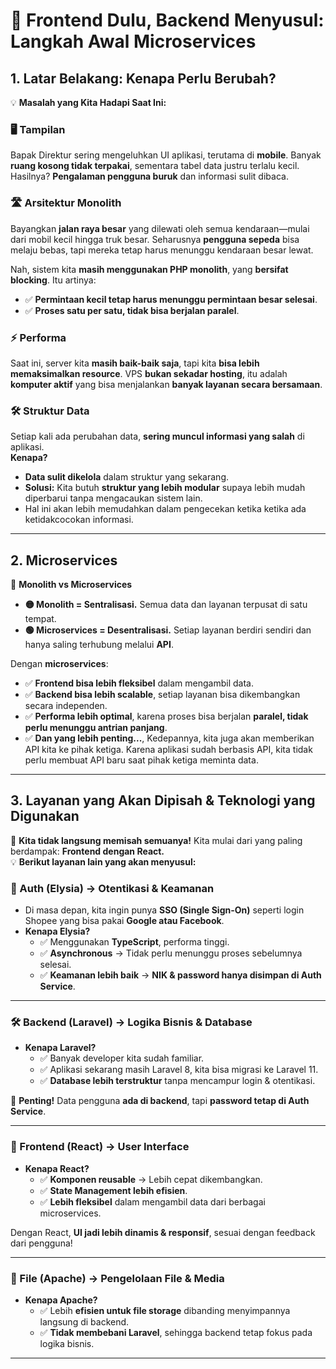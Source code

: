 # **🚀 Frontend Dulu, Backend Menyusul: Langkah Awal Microservices**

## **1. Latar Belakang: Kenapa Perlu Berubah?**

💡 **Masalah yang Kita Hadapi Saat Ini:**

### **🖥️ Tampilan**

Bapak Direktur sering mengeluhkan UI aplikasi, terutama di **mobile**. Banyak **ruang kosong tidak terpakai**, sementara tabel data justru terlalu kecil. Hasilnya? **Pengalaman pengguna buruk** dan informasi sulit dibaca.

### **🛣️ Arsitektur Monolith**

Bayangkan **jalan raya besar** yang dilewati oleh semua kendaraan—mulai dari mobil kecil hingga truk besar. Seharusnya **pengguna sepeda** bisa melaju bebas, tapi mereka tetap harus menunggu kendaraan besar lewat.

Nah, sistem kita **masih menggunakan PHP monolith**, yang **bersifat blocking**. Itu artinya:

- ✅ **Permintaan kecil tetap harus menunggu permintaan besar selesai**.
- ✅ **Proses satu per satu, tidak bisa berjalan paralel**.

### **⚡ Performa**

Saat ini, server kita **masih baik-baik saja**, tapi kita **bisa lebih memaksimalkan resource**. VPS **bukan sekadar hosting**, itu adalah **komputer aktif** yang bisa menjalankan **banyak layanan secara bersamaan**.

### **🛠️ Struktur Data**

Setiap kali ada perubahan data, **sering muncul informasi yang salah** di aplikasi.  
**Kenapa?**

- **Data sulit dikelola** dalam struktur yang sekarang.
- **Solusi:** Kita butuh **struktur yang lebih modular** supaya lebih mudah diperbarui tanpa mengacaukan sistem lain.
- Hal ini akan lebih memudahkan dalam pengecekan ketika ketika ada ketidakcocokan informasi.

---

## **2. Microservices**

🔄 **Monolith vs Microservices**

- **🟡 Monolith = Sentralisasi.** Semua data dan layanan terpusat di satu tempat.
- **🟢 Microservices = Desentralisasi.** Setiap layanan berdiri sendiri dan hanya saling terhubung melalui **API**.

Dengan **microservices**:

- ✅ **Frontend bisa lebih fleksibel** dalam mengambil data.
- ✅ **Backend bisa lebih scalable**, setiap layanan bisa dikembangkan secara independen.
- ✅ **Performa lebih optimal**, karena proses bisa berjalan **paralel, tidak perlu menunggu antrian panjang**.
- ✅ **Dan yang lebih penting...**, Kedepannya, kita juga akan memberikan API kita ke pihak ketiga. Karena aplikasi sudah berbasis API, kita tidak perlu membuat API baru saat pihak ketiga meminta data.

---

## **3. Layanan yang Akan Dipisah & Teknologi yang Digunakan**

🎯 **Kita tidak langsung memisah semuanya!** Kita mulai dari yang paling berdampak: **Frontend dengan React.**  
💡 **Berikut layanan lain yang akan menyusul:**

### **🔐 Auth (Elysia) → Otentikasi & Keamanan**

- Di masa depan, kita ingin punya **SSO (Single Sign-On)** seperti login Shopee yang bisa pakai **Google atau Facebook**.
- **Kenapa Elysia?**
  - ✅ Menggunakan **TypeScript**, performa tinggi.
  - ✅ **Asynchronous** → Tidak perlu menunggu proses sebelumnya selesai.
  - ✅ **Keamanan lebih baik** → **NIK & password hanya disimpan di Auth Service**.

---

### **🛠️ Backend (Laravel) → Logika Bisnis & Database**

- **Kenapa Laravel?**
  - ✅ Banyak developer kita sudah familiar.
  - ✅ Aplikasi sekarang masih Laravel 8, kita bisa migrasi ke Laravel 11.
  - ✅ **Database lebih terstruktur** tanpa mencampur login & otentikasi.

📌 **Penting!** Data pengguna **ada di backend**, tapi **password tetap di Auth Service**.

---

### **🎨 Frontend (React) → User Interface**

- **Kenapa React?**
  - ✅ **Komponen reusable** → Lebih cepat dikembangkan.
  - ✅ **State Management lebih efisien**.
  - ✅ **Lebih fleksibel** dalam mengambil data dari berbagai microservices.

Dengan React, **UI jadi lebih dinamis & responsif**, sesuai dengan feedback dari pengguna!

---

### **📂 File (Apache) → Pengelolaan File & Media**

- **Kenapa Apache?**
  - ✅ Lebih **efisien untuk file storage** dibanding menyimpannya langsung di backend.
  - ✅ **Tidak membebani Laravel**, sehingga backend tetap fokus pada logika bisnis.

---
